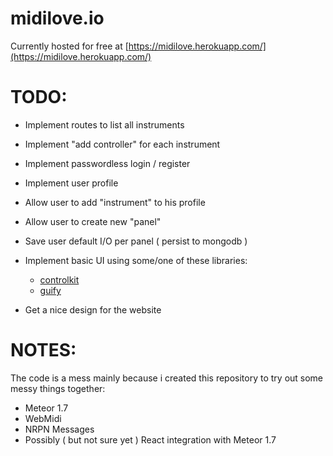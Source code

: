 # midilove.io

Currently hosted for free at [https://midilove.herokuapp.com/](https://midilove.herokuapp.com/)

# TODO:

  - Implement routes to list all instruments

  - Implement "add controller" for each instrument

  - Implement passwordless login / register

  - Implement user profile

  - Allow user to add "instrument" to his profile

  - Allow user to create new "panel"

  - Save user default I/O per panel ( persist to mongodb )

  - Implement basic UI using some/one of these libraries:

    - [controlkit](https://github.com/automat/controlkit.js)
    - [guify](https://github.com/colejd/guify)

  - Get a nice design for the website

# NOTES:

The code is a mess mainly because i created this repository to try out some
messy things together:

 - Meteor 1.7
 - WebMidi
 - NRPN Messages
 - Possibly ( but not sure yet ) React integration with Meteor 1.7
